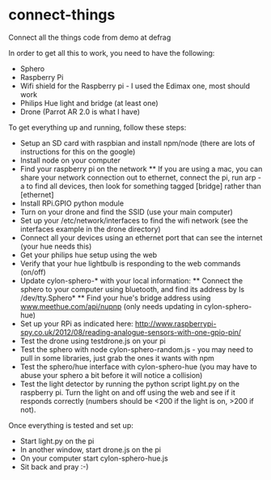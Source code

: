 connect-things
==============

Connect all the things code from demo at defrag

In order to get all this to work, you need to have the following:
* Sphero
* Raspberry Pi
* Wifi shield for the Raspberry pi - I used the Edimax one, most should work
* Philips Hue light and bridge (at least one)
* Drone (Parrot AR 2.0 is what I have)

To get everything up and running, follow these steps:
* Setup an SD card with raspbian and install npm/node (there are lots of instructions for this on the google)
* Install node on your computer
* Find your raspberry pi on the network
** If you are using a mac, you can share your network connection out to ethernet, connect the pi, run arp -a to find all devices, then look for something tagged [bridge] rather than [ethernet]
* Install RPi.GPIO python module
* Turn on your drone and find the SSID (use your main computer)
* Set up your /etc/network/interfaces to find the wifi network (see the interfaces example in the drone directory)
* Connect all your devices using an ethernet port that can see the internet (your hue needs this)
* Get your philips hue setup using the web
* Verify that your hue lightbulb is responding to the web commands (on/off)
* Update cylon-sphero-* with your local information:
** Connect the sphero to your computer using bluetooth, and find its address by ls /dev/tty.Sphero*
** Find your hue's bridge address using www.meethue.com/api/nupnp (only needs updating in cylon-sphero-hue)
* Set up your RPi as indicated here: http://www.raspberrypi-spy.co.uk/2012/08/reading-analogue-sensors-with-one-gpio-pin/
* Test the drone using testdrone.js on your pi
* Test the sphero with node cylon-sphero-random.js - you may need to pull in some libraries, just grab the ones it wants with npm
* Test the sphero/hue interface with cylon-sphero-hue (you may have to abuse your sphero a bit before it will notice a collision)
* Test the light detector by running the python script light.py on the raspberry pi.  Turn the light on and off using the web and see if it responds correctly (numbers should be <200 if the light is on, >200 if not).

Once everything is tested and set up:
* Start light.py on the pi
* In another window, start drone.js on the pi
* On your computer start cylon-sphero-hue.js
* Sit back and pray :-)

